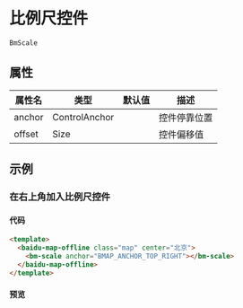 # 比例尺控件

`BmScale`

## 属性

|属性名|类型|默认值|描述|
|------|-----|-----|----|
|anchor|ControlAnchor||控件停靠位置|
|offset|Size||控件偏移值|

## 示例

### 在右上角加入比例尺控件

#### 代码

```html
<template>
  <baidu-map-offline class="map" center="北京">
    <bm-scale anchor="BMAP_ANCHOR_TOP_RIGHT"></bm-scale>
  </baidu-map-offline>
</template>
```

#### 预览

<doc-preview>
  <baidu-map-offline class="map" center="北京">
    <bm-scale anchor="BMAP_ANCHOR_TOP_RIGHT"></bm-scale>
  </baidu-map-offline>
</doc-preview>
